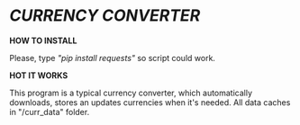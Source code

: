 # _CURRENCY CONVERTER_

**HOW TO INSTALL**

Please, type _"pip install requests"_ so script could work.

**HOT IT WORKS**

This program is a typical currency converter, which automatically
downloads, stores an updates currencies when it's needed. All data caches in "/curr_data" folder.

